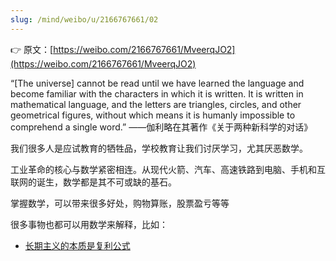 ```yaml
---
slug: /mind/weibo/u/2166767661/02
---
```


👉 原文：[https://weibo.com/2166767661/MveerqJO2](https://weibo.com/2166767661/MveerqJO2)



“[The universe] cannot be read until we have learned the language and become familiar with the characters in which it is written. It is written in mathematical language, and the letters are triangles, circles, and other geometrical figures, without which means it is humanly impossible to comprehend a single word.”  ——伽利略在其著作《关于两种新科学的对话》



我们很多人是应试教育的牺牲品，学校教育让我们讨厌学习，尤其厌恶数学。



工业革命的核心与数学紧密相连。从现代火箭、汽车、高速铁路到电脑、手机和互联网的诞生，数学都是其不可或缺的基石。



掌握数学，可以带来很多好处，购物算账，股票盈亏等等



很多事物也都可以用数学来解释，比如：

- [长期主义的本质是复利公式](01)



















